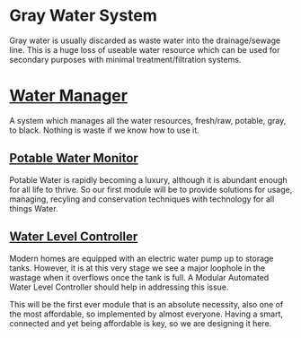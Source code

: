 
# Gray Water System
 Gray water is usually discarded as waste water into the drainage/sewage line. This is a huge loss of useable water resource which can be used for secondary purposes with minimal treatment/filtration systems.

# [Water Manager](../WaterManager/)
 A system which manages all the water resources, fresh/raw, potable, gray, to black. Nothing is waste if we know how to use it.
## [Potable Water Monitor](../PotableWaterMonitor/)
 Potable Water is rapidly becoming a luxury, although it is abundant enough for all life to thrive. So our first module will be to provide solutions for usage, managing, recyling and conservation techniques with technology for all things Water.
## [Water Level Controller](../WaterLevelController/)
 Modern homes are equipped with an electric water pump up to storage tanks. However, it is at this very stage we see a major loophole in the wastage when it overflows once the tank is full. A Modular Automated Water Level Controller should help in addressing this issue.
 
 This will be the first ever module that is an absolute necessity, also one of the most affordable, so implemented by almost everyone. Having a smart, connected and yet being affordable is key, so we are designing it here.

